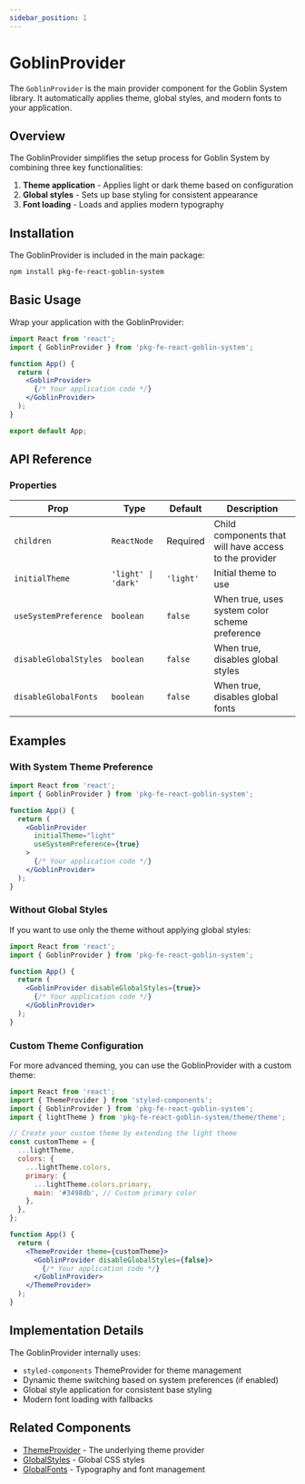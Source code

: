```yaml
---
sidebar_position: 1
---
```


# GoblinProvider

The `GoblinProvider` is the main provider component for the Goblin System library. It automatically applies theme, global styles, and modern fonts to your application.

## Overview

The GoblinProvider simplifies the setup process for Goblin System by combining three key functionalities:

1. **Theme application** - Applies light or dark theme based on configuration
2. **Global styles** - Sets up base styling for consistent appearance
3. **Font loading** - Loads and applies modern typography

## Installation

The GoblinProvider is included in the main package:

```bash
npm install pkg-fe-react-goblin-system
```

## Basic Usage

Wrap your application with the GoblinProvider:

```jsx
import React from 'react';
import { GoblinProvider } from 'pkg-fe-react-goblin-system';

function App() {
  return (
    <GoblinProvider>
      {/* Your application code */}
    </GoblinProvider>
  );
}

export default App;
```

## API Reference

### Properties

| Prop | Type | Default | Description |
|------|------|---------|-------------|
| `children` | `ReactNode` | Required | Child components that will have access to the provider |
| `initialTheme` | `'light' \| 'dark'` | `'light'` | Initial theme to use |
| `useSystemPreference` | `boolean` | `false` | When true, uses system color scheme preference |
| `disableGlobalStyles` | `boolean` | `false` | When true, disables global styles |
| `disableGlobalFonts` | `boolean` | `false` | When true, disables global fonts |

## Examples

### With System Theme Preference

```jsx
import React from 'react';
import { GoblinProvider } from 'pkg-fe-react-goblin-system';

function App() {
  return (
    <GoblinProvider 
      initialTheme="light"
      useSystemPreference={true}
    >
      {/* Your application code */}
    </GoblinProvider>
  );
}
```

### Without Global Styles

If you want to use only the theme without applying global styles:

```jsx
import React from 'react';
import { GoblinProvider } from 'pkg-fe-react-goblin-system';

function App() {
  return (
    <GoblinProvider disableGlobalStyles={true}>
      {/* Your application code */}
    </GoblinProvider>
  );
}
```

### Custom Theme Configuration

For more advanced theming, you can use the GoblinProvider with a custom theme:

```jsx
import React from 'react';
import { ThemeProvider } from 'styled-components';
import { GoblinProvider } from 'pkg-fe-react-goblin-system';
import { lightTheme } from 'pkg-fe-react-goblin-system/theme/theme';

// Create your custom theme by extending the light theme
const customTheme = {
  ...lightTheme,
  colors: {
    ...lightTheme.colors,
    primary: {
      ...lightTheme.colors.primary,
      main: '#3498db', // Custom primary color
    },
  },
};

function App() {
  return (
    <ThemeProvider theme={customTheme}>
      <GoblinProvider disableGlobalStyles={false}>
        {/* Your application code */}
      </GoblinProvider>
    </ThemeProvider>
  );
}
```

## Implementation Details

The GoblinProvider internally uses:

- `styled-components` ThemeProvider for theme management
- Dynamic theme switching based on system preferences (if enabled)
- Global style application for consistent base styling
- Modern font loading with fallbacks

## Related Components

- [ThemeProvider](../theme/theme-provider.md) - The underlying theme provider
- [GlobalStyles](../theme/global-styles.md) - Global CSS styles
- [GlobalFonts](../components/typography/global-fonts.md) - Typography and font management
